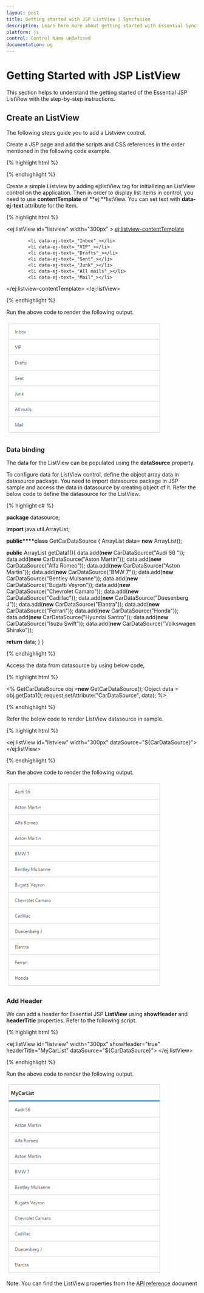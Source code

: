 ```yaml
---
layout: post
title: Getting started with JSP ListView | Syncfusion
description: Learn here more about getting started with Essential Syncfusion JSP ListView control, its elements, and more.
platform: js
control: Control Name undefined
documentation: ug
---
```


# Getting Started with JSP ListView

This section helps to understand the getting started of the Essential JSP ListView with the step-by-step instructions.

## Create an ListView 

The following steps guide you to add a Listview control.

Create a JSP page and add the scripts and CSS references in the order mentioned in the following code example.

{% highlight html %}


<html>
<head>
<meta name="viewport"
content="width=device-width, initial-scale=1.0 user-scalable=no" />
<meta name="author" content="Syncfusion" />
<title>Essential JSP - ListView</title>
<link rel="shortcut icon" href="Content/images/favicon.ico" />
<link href="//cdn.syncfusion.com//{{site.releaseversion}}/js/web/material/ej.web.all.min.css"
rel="stylesheet" />
<script src="https://code.jquery.com/jquery-3.1.1.min.js" type="text/javascript"> </script>    
<script type="text/javascript" src="//cdn.syncfusion.com/js/assets/external/jsrender.min.js"></script>
<script type="text/javascript" src="//cdn.syncfusion.com//{{site.releaseversion}}/js/web/ej.web.all.min.js"></script>
</head>
<body>

</body>
</html>


{% endhighlight %}





Create a simple Listview by adding ej:listView tag for initializing an ListView control on the application. Then in order to display list items in control, you need to use **contentTemplate** of **ej:**listView. You can set text with **data-ej-text** attribute for the Item.

{% highlight html %}


<ej:listView id="listview" width="300px" > 
<ej:listview-contentTemplate>

            <li data-ej-text=_"Inbox"_></li>
            <li data-ej-text=_"VIP"_></li>
            <li data-ej-text=_"Drafts"_></li>
            <li data-ej-text=_"Sent"_></li>
            <li data-ej-text=_"Junk"_></li>
            <li data-ej-text=_"All mails"_></li>
            <li data-ej-text=_"Mail"_></li>

</ej:listview-contentTemplate>
</ej:listView>


{% endhighlight %}


Run the above code to render the following output.



![JSP ListView Createan Getting Started](gettingstarted_images\createanlistview_img1.png)


### Data binding



The data for the ListView can be populated using the **dataSource** property.

To configure data for ListView control, define the object array data in datasource package. You need to import datasource package in JSP sample and access the data in datasource by creating object of it. Refer the below code to define the datasource for the ListView.



{% highlight c# %}

**package** datasource;

**import** java.util.ArrayList;

**public****class** GetCarDataSource {
	ArrayList<CarDataSource> data= **new** ArrayList<CarDataSource>();

**public** ArrayList<CarDataSource> getData1(){
data.add(**new** CarDataSource("Audi S6 "));
data.add(**new** CarDataSource("Aston Martin"));
            data.add(**new** CarDataSource("Alfa Romeo"));
            data.add(**new** CarDataSource("Aston Martin"));
data.add(**new** CarDataSource("BMW 7"));
data.add(**new** CarDataSource("Bentley Mulsanne"));
data.add(**new** CarDataSource("Bugatti Veyron"));
data.add(**new** CarDataSource("Chevrolet Camaro"));
data.add(**new** CarDataSource("Cadillac"));
data.add(**new** CarDataSource("Duesenberg J"));
data.add(**new** CarDataSource("Elantra"));
data.add(**new** CarDataSource("Ferrari"));
data.add(**new** CarDataSource("Honda"));
data.add(**new** CarDataSource("Hyundai Santro"));
data.add(**new** CarDataSource("Isuzu Swift"));
data.add(**new** CarDataSource("Volkswagen Shirako"));

**return** data;
}
}


{% endhighlight %}



Access the data from datasource by using below code,

{% highlight html %}

<%
    GetCarDataSource obj =**new** GetCarDataSource();
    Object data = obj.getData1();
    request.setAttribute("CarDataSource", data);
   %>


{% endhighlight %}



Refer the below code to render ListView datasource in sample.

{% highlight html %}


<ej:listView id="listview" width="300px" dataSource="${CarDataSource}"> </ej:listView>



{% endhighlight %}



Run the above code to render the following output.



![JSP ListView Data Binding](gettingstarted_images\databinding_img1.png)


### Add Header

We can add a header for Essential JSP **ListView** using **showHeader** and **headerTitle** properties. Refer to the following script.

{% highlight html %}


<ej:listView id="listview" width="300px" showHeader="true" headerTitle="MyCarList" dataSource="${CarDataSource}"> </ej:listView>



{% endhighlight %}



Run the above code to render the following output.



![JSP ListView Add Header](gettingstarted_images\addheader_img1.png)

Note: You can find the ListView properties from the [API reference](https://help.syncfusion.com/api/js/ejlistview) document 





